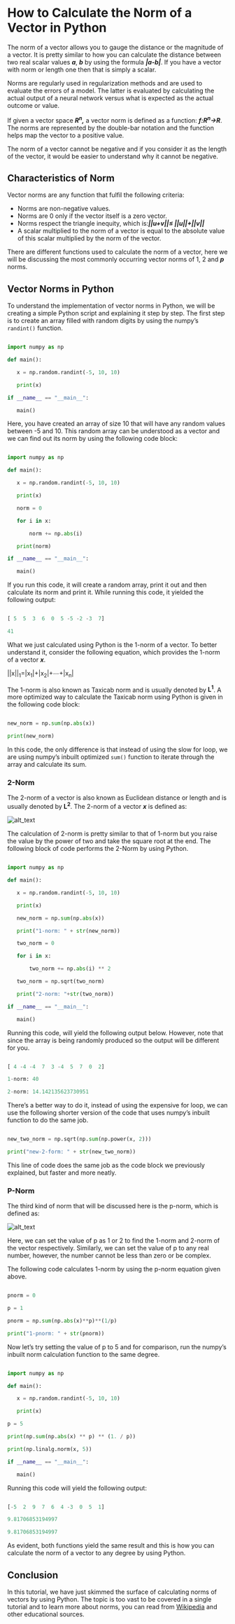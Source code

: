 # How to Calculate the Norm of a Vector in Python

The norm of a vector allows you to gauge the distance or the magnitude of a vector. It is pretty similar to how you can calculate the distance between two real scalar values **_a_**, **_b_** by using the formula **_|a-b|_**. If you have a vector with norm or length one then that is simply a scalar. 

Norms are regularly used in regularization methods and are used to evaluate the errors of a model. The latter is evaluated by calculating the actual output of a neural network versus what is expected as the actual outcome or value. 

If given a vector space **_R<sup>n</sup>,_** a vector norm is defined as a function: **_f:R<sup>n</sup>→R_**. The norms are represented by the double-bar notation and the function helps map the vector to a positive value.

The norm of a vector cannot be negative and if you consider it as the length of the vector, it would be easier to understand why it cannot be negative. 


## Characteristics of Norm 

Vector norms are any function that fulfil the following criteria: 



*   Norms are non-negative values. 
*   Norms are 0 only if the vector itself is a zero vector. 
*   Norms respect the triangle inequity, which is:**_||u+v||≤ ||u||+||v||_**
*   A scalar multiplied to the norm of a vector is equal to the absolute value of this scalar multiplied by the norm of the vector. 

There are different functions used to calculate the norm of a vector, here we will be discussing the most commonly occurring vector norms of 1, 2 and **_p_** norms. 


## Vector Norms in Python

To understand the implementation of vector norms in Python, we will be creating a simple Python script and explaining it step by step. The first step is to create an array filled with random digits by using the numpy’s `randint()` function.

```python

import numpy as np

def main():

   x = np.random.randint(-5, 10, 10)

   print(x)

if __name__ == "__main__":

   main()

```

Here, you have created an array of size 10 that will have any random values between -5 and 10. This random array can be understood as a vector and we can find out its norm by using the following code block: 

```python

import numpy as np

def main():

   x = np.random.randint(-5, 10, 10)

   print(x)

   norm = 0

   for i in x:

       norm += np.abs(i)

   print(norm)

if __name__ == "__main__":

   main()

```

If you run this code, it will create a random array, print it out and then calculate its norm and print it. While running this code, it yielded the following output: 

```python

[ 5  5  3  6  0  5 -5 -2 -3  7]

41

```

What we just calculated using Python is the 1-norm of a vector. To better understand it, consider the following equation, which provides the 1-norm of a vector **_x_**. 

||x||<sub>1</sub>=|x<sub>1</sub>|+|x<sub>2</sub>|+⋯+|x<sub>n</sub>|

The 1-norm is also known as Taxicab norm and is usually denoted by **L<sup>1</sup>**. A more optimized way to calculate the Taxicab norm using Python is given in the following code block: 

```python

new_norm = np.sum(np.abs(x))

print(new_norm)

```

In this code, the only difference is that instead of using the slow for loop, we are using numpy’s inbuilt optimized `sum()` function to iterate through the array and calculate its sum. 


### 2-Norm

The 2-norm of a vector is also known as Euclidean distance or length and is usually denoted by **L<sup>2</sup>**. The 2-norm of a vector **_x_** is defined as:


![alt_text](2-norm.png "image_tooltip")


The calculation of 2-norm is pretty similar to that of 1-norm but you raise the value by the power of two and take the square root at the end. The following block of code performs the 2-Norm by using Python. 

```python

import numpy as np

def main():

   x = np.random.randint(-5, 10, 10)

   print(x)

   new_norm = np.sum(np.abs(x))

   print("1-norm: " + str(new_norm))

   two_norm = 0

   for i in x:

       two_norm += np.abs(i) ** 2

   two_norm = np.sqrt(two_norm)

   print("2-norm: "+str(two_norm))

if __name__ == "__main__":

   main()

```

Running this code, will yield the following output below. However, note that since the array is being randomly produced so the output will be different for you. 

```python

[ 4 -4 -4  7  3 -4  5  7  0  2]

1-norm: 40

2-norm: 14.142135623730951

```

There’s a better way to do it, instead of using the expensive for loop, we can use the following shorter version of the code that uses numpy’s inbuilt function to do the same job. 

```python

new_two_norm = np.sqrt(np.sum(np.power(x, 2)))

print("new-2-form: " + str(new_two_norm))

```

This line of code does the same job as the code block we previously explained, but faster and more neatly. 


### P-Norm 

The third kind of norm that will be discussed here is the p-norm, which is defined as: 


![alt_text](p-norm.png "image_tooltip")


Here, we can set the value of p as 1 or 2 to find the 1-norm and 2-norm of the vector respectively. Similarly, we can set the value of p to any real number, however, the number cannot be less than zero or be complex. 

The following code calculates 1-norm by using the p-norm equation given above. 

```python

pnorm = 0

p = 1

pnorm = np.sum(np.abs(x)**p)**(1/p)

print("1-pnorm: " + str(pnorm))

```

Now let’s try setting the value of p to 5 and for comparison, run the numpy’s inbuilt norm calculation function to the same degree. 

```python

import numpy as np

def main():

   x = np.random.randint(-5, 10, 10)

   print(x)

p = 5

print(np.sum(np.abs(x) ** p) ** (1. / p))

print(np.linalg.norm(x, 5))

if __name__ == "__main__":

   main()

```

Running this code will yield the following output: 

```python

[-5  2  9  7  6  4 -3  0  5  1]

9.81706853194997

9.81706853194997

```

As evident, both functions yield the same result and this is how you can calculate the norm of a vector to any degree by using Python. 


## Conclusion 

In this tutorial, we have just skimmed the surface of calculating norms of vectors by using Python. The topic is too vast to be covered in a single tutorial and to learn more about norms, you can read from [Wikipedia](https://en.wikipedia.org/wiki/Norm_(mathematics)) and other educational sources. 